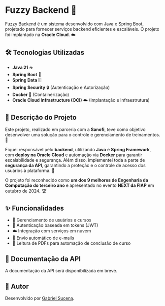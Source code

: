 # Fuzzy Backend 🚀

Fuzzy Backend é um sistema desenvolvido com Java e Spring Boot, projetado para fornecer serviços backend eficientes e escaláveis. O projeto foi implantado na **Oracle Cloud**. ☁️

## 🛠️ Tecnologias Utilizadas

- **Java 21** ☕
- **Spring Boot** 🌱
- **Spring Data** 🗄️
- **Spring Security** 🔒 (Autenticação e Autorização)
- **Docker** 🐳 (Containerização)
- **Oracle Cloud Infrastructure (OCI)** ☁️ (Implantação e Infraestrutura)

## 📌 Descrição do Projeto

Este projeto, realizado em parceria com a **Sanofi**, teve como objetivo desenvolver uma solução para o controle e gerenciamento de treinamentos. 🎯

Fiquei responsável pelo **backend**, utilizando **Java** e **Spring Framework**, com **deploy na Oracle Cloud** e automação via **Docker** para garantir escalabilidade e segurança. Além disso, implementei toda a parte de **segurança da API**, garantindo a proteção e o controle de acesso dos usuários à plataforma. 🔐

O projeto foi reconhecido como **um dos 9 melhores de Engenharia da Computação do terceiro ano** e apresentado no evento **NEXT da FIAP** em outubro de 2024. 🏆

## ✨ Funcionalidades

- 👤 Gerenciamento de usuários e cursos
- 🔑 Autenticação baseada em tokens (JWT)
- ☁️ Integração com serviços em nuvem
- 📧 Envio automático de e-mails
- 📄 Leitura de PDFs para automação de conclusão de curso

## 📄 Documentação da API

A documentação da API será disponibilizada em breve.

## 👤 Autor

Desenvolvido por [Gabriel Sucena](https://github.com/GabrielSucena).
